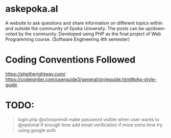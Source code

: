 # askepoka.al
A website to ask questions and share information on different topics within and outside the community of Epoka University. The posts can be up/down-voted by the community. Developed using PHP as the final project of Web Programming course. (Software Engineering 4th semester)


# Coding Conventions Followed
https://phptherightway.com/  
https://codeigniter.com/userguide3/general/styleguide.html#php-style-guide  

# TODO:
> login.php
@silvioprendi 
make password visible when user wants to
@optional
if enough time add email verification 
if more extra time try using google auth
